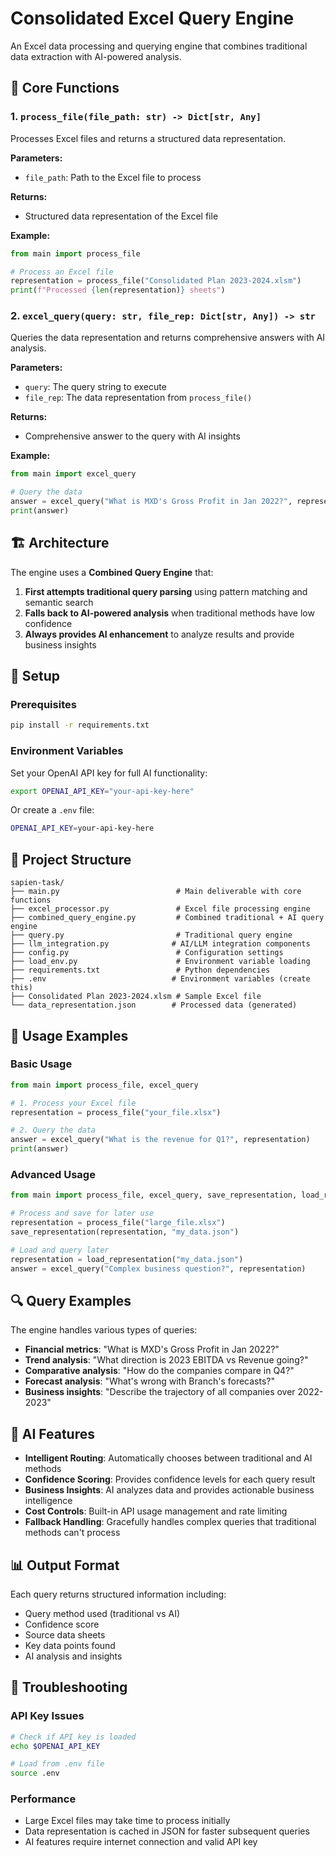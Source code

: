 # Consolidated Excel Query Engine

An Excel data processing and querying engine that combines traditional data extraction with AI-powered analysis.

## 🚀 Core Functions

### 1. `process_file(file_path: str) -> Dict[str, Any]`
Processes Excel files and returns a structured data representation.

**Parameters:**
- `file_path`: Path to the Excel file to process

**Returns:**
- Structured data representation of the Excel file

**Example:**
```python
from main import process_file

# Process an Excel file
representation = process_file("Consolidated Plan 2023-2024.xlsm")
print(f"Processed {len(representation)} sheets")
```

### 2. `excel_query(query: str, file_rep: Dict[str, Any]) -> str`
Queries the data representation and returns comprehensive answers with AI analysis.

**Parameters:**
- `query`: The query string to execute
- `file_rep`: The data representation from `process_file()`

**Returns:**
- Comprehensive answer to the query with AI insights

**Example:**
```python
from main import excel_query

# Query the data
answer = excel_query("What is MXD's Gross Profit in Jan 2022?", representation)
print(answer)
```

## 🏗️ Architecture

The engine uses a **Combined Query Engine** that:
1. **First attempts traditional query parsing** using pattern matching and semantic search
2. **Falls back to AI-powered analysis** when traditional methods have low confidence
3. **Always provides AI enhancement** to analyze results and provide business insights

## 🔧 Setup

### Prerequisites
```bash
pip install -r requirements.txt
```

### Environment Variables
Set your OpenAI API key for full AI functionality:
```bash
export OPENAI_API_KEY="your-api-key-here"
```

Or create a `.env` file:
```bash
OPENAI_API_KEY=your-api-key-here
```

## 📁 Project Structure

```
sapien-task/
├── main.py                          # Main deliverable with core functions
├── excel_processor.py               # Excel file processing engine
├── combined_query_engine.py         # Combined traditional + AI query engine
├── query.py                         # Traditional query engine
├── llm_integration.py              # AI/LLM integration components
├── config.py                        # Configuration settings
├── load_env.py                      # Environment variable loading
├── requirements.txt                 # Python dependencies
├── .env                            # Environment variables (create this)
├── Consolidated Plan 2023-2024.xlsm # Sample Excel file
└── data_representation.json        # Processed data (generated)
```

## 🎯 Usage Examples

### Basic Usage
```python
from main import process_file, excel_query

# 1. Process your Excel file
representation = process_file("your_file.xlsx")

# 2. Query the data
answer = excel_query("What is the revenue for Q1?", representation)
print(answer)
```

### Advanced Usage
```python
from main import process_file, excel_query, save_representation, load_representation

# Process and save for later use
representation = process_file("large_file.xlsx")
save_representation(representation, "my_data.json")

# Load and query later
representation = load_representation("my_data.json")
answer = excel_query("Complex business question?", representation)
```

## 🔍 Query Examples

The engine handles various types of queries:
- **Financial metrics**: "What is MXD's Gross Profit in Jan 2022?"
- **Trend analysis**: "What direction is 2023 EBITDA vs Revenue going?"
- **Comparative analysis**: "How do the companies compare in Q4?"
- **Forecast analysis**: "What's wrong with Branch's forecasts?"
- **Business insights**: "Describe the trajectory of all companies over 2022-2023"

## 🧠 AI Features

- **Intelligent Routing**: Automatically chooses between traditional and AI methods
- **Confidence Scoring**: Provides confidence levels for each query result
- **Business Insights**: AI analyzes data and provides actionable business intelligence
- **Cost Controls**: Built-in API usage management and rate limiting
- **Fallback Handling**: Gracefully handles complex queries that traditional methods can't process

## 📊 Output Format

Each query returns structured information including:
- Query method used (traditional vs AI)
- Confidence score
- Source data sheets
- Key data points found
- AI analysis and insights

## 🚨 Troubleshooting

### API Key Issues
```bash
# Check if API key is loaded
echo $OPENAI_API_KEY

# Load from .env file
source .env
```

### Performance
- Large Excel files may take time to process initially
- Data representation is cached in JSON for faster subsequent queries
- AI features require internet connection and valid API key
